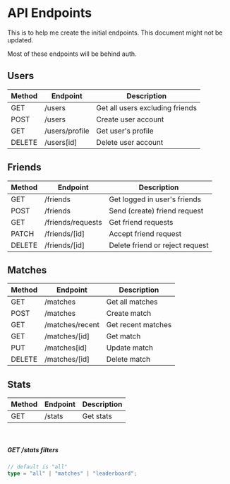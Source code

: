 # API Endpoints

This is to help me create the initial endpoints. This document might not be updated.

Most of these endpoints will be behind auth.

<!-- ignoring auth related endpoints for now -->

## Users

| Method | Endpoint       | Description                     |
| ------ | -------------- | ------------------------------- |
| GET    | /users         | Get all users excluding friends |
| POST   | /users         | Create user account             |
| GET    | /users/profile | Get user's profile              |
| DELETE | /users[id]     | Delete user account             |

## Friends

| Method | Endpoint          | Description                     |
| ------ | ----------------- | ------------------------------- |
| GET    | /friends          | Get logged in user's friends    |
| POST   | /friends          | Send (create) friend request    |
| GET    | /friends/requests | Get friend requests             |
| PATCH  | /friends/[id]     | Accept friend request           |
| DELETE | /friends/[id]     | Delete friend or reject request |

## Matches

| Method | Endpoint        | Description        |
| ------ | --------------- | ------------------ |
| GET    | /matches        | Get all matches    |
| POST   | /matches        | Create match       |
| GET    | /matches/recent | Get recent matches |
| GET    | /matches/[id]   | Get match          |
| PUT    | /matches[id]    | Update match       |
| DELETE | /matches/[id]   | Delete match       |

## Stats

| Method | Endpoint | Description |
| ------ | -------- | ----------- |
| GET    | /stats   | Get stats   |

</br>

##### GET /stats filters

```go
// default is "all"
type = "all" | "matches" | "leaderboard";
```
